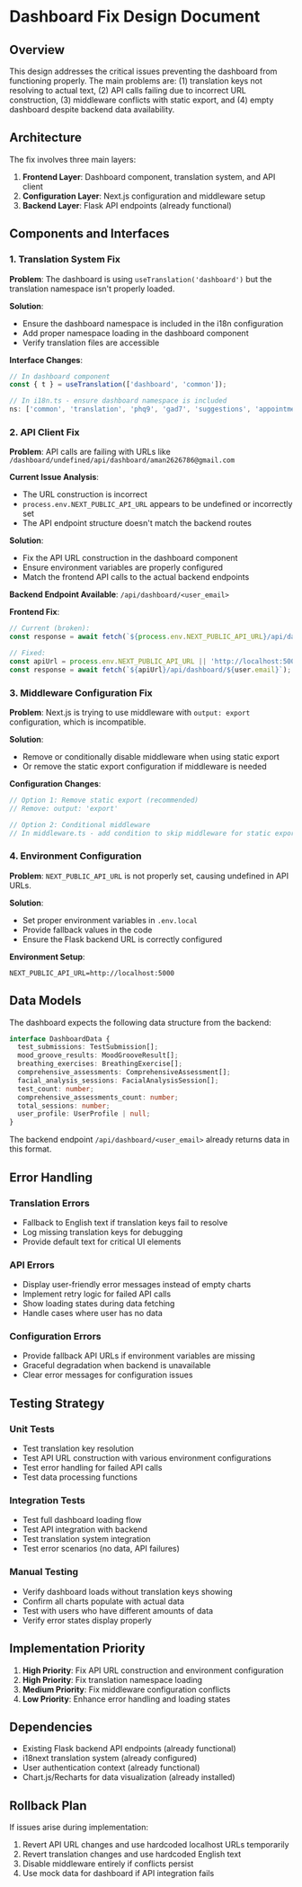 # Dashboard Fix Design Document

## Overview

This design addresses the critical issues preventing the dashboard from functioning properly. The main problems are: (1) translation keys not resolving to actual text, (2) API calls failing due to incorrect URL construction, (3) middleware conflicts with static export, and (4) empty dashboard despite backend data availability.

## Architecture

The fix involves three main layers:

1. **Frontend Layer**: Dashboard component, translation system, and API client
2. **Configuration Layer**: Next.js configuration and middleware setup
3. **Backend Layer**: Flask API endpoints (already functional)

## Components and Interfaces

### 1. Translation System Fix

**Problem**: The dashboard is using `useTranslation('dashboard')` but the translation namespace isn't properly loaded.

**Solution**: 
- Ensure the dashboard namespace is included in the i18n configuration
- Add proper namespace loading in the dashboard component
- Verify translation files are accessible

**Interface Changes**:
```typescript
// In dashboard component
const { t } = useTranslation(['dashboard', 'common']);

// In i18n.ts - ensure dashboard namespace is included
ns: ['common', 'translation', 'phq9', 'gad7', 'suggestions', 'appointments', 'resources', 'exercises', 'forum', 'dashboard']
```

### 2. API Client Fix

**Problem**: API calls are failing with URLs like `/dashboard/undefined/api/dashboard/aman2626786@gmail.com`

**Current Issue Analysis**:
- The URL construction is incorrect
- `process.env.NEXT_PUBLIC_API_URL` appears to be undefined or incorrectly set
- The API endpoint structure doesn't match the backend routes

**Solution**:
- Fix the API URL construction in the dashboard component
- Ensure environment variables are properly configured
- Match the frontend API calls to the actual backend endpoints

**Backend Endpoint Available**: `/api/dashboard/<user_email>`

**Frontend Fix**:
```typescript
// Current (broken):
const response = await fetch(`${process.env.NEXT_PUBLIC_API_URL}/api/dashboard/${user.email}`);

// Fixed:
const apiUrl = process.env.NEXT_PUBLIC_API_URL || 'http://localhost:5000';
const response = await fetch(`${apiUrl}/api/dashboard/${user.email}`);
```

### 3. Middleware Configuration Fix

**Problem**: Next.js is trying to use middleware with `output: export` configuration, which is incompatible.

**Solution**: 
- Remove or conditionally disable middleware when using static export
- Or remove the static export configuration if middleware is needed

**Configuration Changes**:
```javascript
// Option 1: Remove static export (recommended)
// Remove: output: 'export'

// Option 2: Conditional middleware
// In middleware.ts - add condition to skip middleware for static export
```

### 4. Environment Configuration

**Problem**: `NEXT_PUBLIC_API_URL` is not properly set, causing undefined in API URLs.

**Solution**:
- Set proper environment variables in `.env.local`
- Provide fallback values in the code
- Ensure the Flask backend URL is correctly configured

**Environment Setup**:
```env
NEXT_PUBLIC_API_URL=http://localhost:5000
```

## Data Models

The dashboard expects the following data structure from the backend:

```typescript
interface DashboardData {
  test_submissions: TestSubmission[];
  mood_groove_results: MoodGrooveResult[];
  breathing_exercises: BreathingExercise[];
  comprehensive_assessments: ComprehensiveAssessment[];
  facial_analysis_sessions: FacialAnalysisSession[];
  test_count: number;
  comprehensive_assessments_count: number;
  total_sessions: number;
  user_profile: UserProfile | null;
}
```

The backend endpoint `/api/dashboard/<user_email>` already returns data in this format.

## Error Handling

### Translation Errors
- Fallback to English text if translation keys fail to resolve
- Log missing translation keys for debugging
- Provide default text for critical UI elements

### API Errors
- Display user-friendly error messages instead of empty charts
- Implement retry logic for failed API calls
- Show loading states during data fetching
- Handle cases where user has no data

### Configuration Errors
- Provide fallback API URLs if environment variables are missing
- Graceful degradation when backend is unavailable
- Clear error messages for configuration issues

## Testing Strategy

### Unit Tests
- Test translation key resolution
- Test API URL construction with various environment configurations
- Test error handling for failed API calls
- Test data processing functions

### Integration Tests
- Test full dashboard loading flow
- Test API integration with backend
- Test translation system integration
- Test error scenarios (no data, API failures)

### Manual Testing
- Verify dashboard loads without translation keys showing
- Confirm all charts populate with actual data
- Test with users who have different amounts of data
- Verify error states display properly

## Implementation Priority

1. **High Priority**: Fix API URL construction and environment configuration
2. **High Priority**: Fix translation namespace loading
3. **Medium Priority**: Fix middleware configuration conflicts
4. **Low Priority**: Enhance error handling and loading states

## Dependencies

- Existing Flask backend API endpoints (already functional)
- i18next translation system (already configured)
- User authentication context (already functional)
- Chart.js/Recharts for data visualization (already installed)

## Rollback Plan

If issues arise during implementation:
1. Revert API URL changes and use hardcoded localhost URLs temporarily
2. Revert translation changes and use hardcoded English text
3. Disable middleware entirely if conflicts persist
4. Use mock data for dashboard if API integration fails